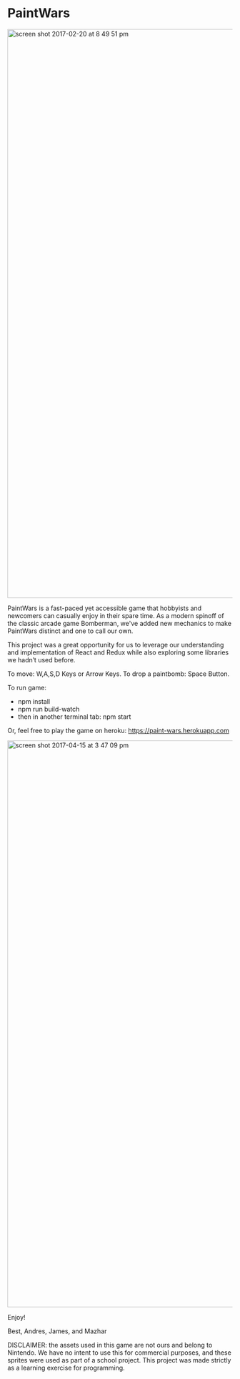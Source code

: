 # PaintWars

<img width="1274" alt="screen shot 2017-02-20 at 8 49 51 pm" src="https://cloud.githubusercontent.com/assets/10522165/23147628/7457393a-f7ae-11e6-810b-6d78e2b62872.png">

PaintWars is a fast-paced yet accessible game that hobbyists and newcomers can casually enjoy in their spare time. As a modern spinoff of the classic arcade game Bomberman, we've added new mechanics to make PaintWars distinct and one to call our own.

This project was a great opportunity for us to leverage our understanding and implementation of React and Redux while also exploring some libraries we hadn’t used before.

To move: W,A,S,D Keys or Arrow Keys.
To drop a paintbomb: Space Button.

To run game:
  - npm install
  - npm run build-watch
  - then in another terminal tab: npm start

Or, feel free to play the game on heroku:
https://paint-wars.herokuapp.com

<img width="1269" alt="screen shot 2017-04-15 at 3 47 09 pm" src="https://cloud.githubusercontent.com/assets/10522165/25066451/b1f7b462-21f3-11e7-8643-1903c3e65597.png">

Enjoy!

Best,
Andres, James, and Mazhar

DISCLAIMER: the assets used in this game are not ours and belong to Nintendo. We have no intent to use this for commercial purposes, and these sprites were used as part of a school project. This project was made strictly as a learning exercise for programming. 

